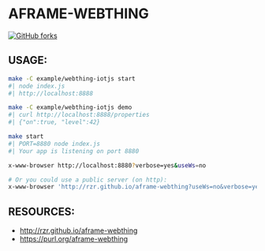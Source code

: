 # AFRAME-WEBTHING #

[![GitHub forks](https://img.shields.io/github/forks/rzr/aframe-webthing.svg?style=social&label=Fork&maxAge=2592000)](https://GitHub.com/rzr/aframe-webthing/network/)

## USAGE: ##

```sh
make -C example/webthing-iotjs start
#| node index.js
#| http://localhost:8888

make -C example/webthing-iotjs demo
#| curl http://localhost:8888/properties
#| {"on":true, "level":42}

make start
#| PORT=8880 node index.js
#| Your app is listening on port 8880

x-www-browser http://localhost:8880?verbose=yes&useWs=no

# Or you could use a public server (on http):
x-www-browser 'http://rzr.github.io/aframe-webthing?useWs=no&verbose=yes' 
```

## RESOURCES: ##

* <http://rzr.github.io/aframe-webthing>
* <https://purl.org/aframe-webthing>

